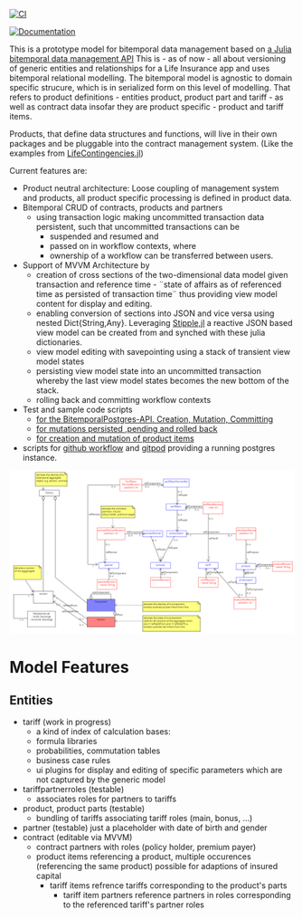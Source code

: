 [![CI](https://github.com/actuarial-sciences-for-africa-asa/LifeInsuranceDataModel.jl/actions/workflows/CI.yml/badge.svg)](https://github.com/actuarial-sciences-for-africa-asa/LifeInsuranceDataModel.jl/actions/workflows/CI.yml)

[![Documentation](https://github.com/actuarial-sciences-for-africa-asa/LifeInsuranceDataModel.jl/actions/workflows/GenDocs.yml/badge.svg)](https://github.com/actuarial-sciences-for-africa-asa/LifeInsuranceDataModel.jl/actions/workflows/GenDocs.yml)

This is a prototype model for bitemporal data management based on [a Julia bitemporal data management API](https://github.com/actuarial-sciences-for-africa-asa/BitemporalPostgres.jl)
This is - as of now - all about versioning of generic entities and relationships for a Life Insurance app and uses bitemporal relational modelling. The bitemporal model is agnostic to domain specific strucure, which is in serialized form on this level of modelling. That refers to product definitions - entities product, product part and tariff - as well as contract data insofar they are product specific - product and tariff items.

Products, that define data structures and functions, will live in their own packages and be pluggable into the contract management system. 
(Like the examples from [LifeContingencies.jl](https://github.com/JuliaActuary/LifeContingencies.jl))

Current features are:

- Product neutral architecture: Loose coupling of management system and products, all product specific processing is defined in product data.
- Bitemporal CRUD of contracts, products and partners 
  - using transaction logic making uncommitted transaction data persistent, such that uncommitted transactions can be 
    - suspended and resumed and 
    - passed on in workflow contexts, where
    - ownership of a workflow can be transferred between users.
- Support of MVVM Architecture by
  - creation of cross sections of the two-dimensional data model given transaction and reference time - ¨state of affairs as of referenced time as persisted of transaction time¨ thus providing view model content for display and editing.
  - enabling conversion of sections into JSON and vice versa using nested Dict{String,Any}. Leveraging [Stipple,jl](https://github.com/GenieFramework/Stipple.jl) a reactive JSON based view model can be created from and synched with these julia dictionaries.
  - view model editing with savepointing using a stack of transient view model states
  - persisting view model state into an uncommitted transaction whereby the last view model states becomes the new bottom of the stack. 
  - rolling back and committing workflow contexts
- Test and sample code scripts
  - [for the BitemporalPostgres-API. Creation, Mutation, Committing](testsCreateContract.jl)
  - [for mutations persisted 
  ,pending and rolled back](testPendingMutations.jl)
  - [for creation and mutation of product items](testsproductinstantiation.jl)
- scripts for [github workflow](.github/workflows/CI.yml) and [gitpod](.gitpod.Dockerfile) providing a running postgres instance.

<!--[not up to date
  The same test and sample code as a Jupyter notebook. Creation ...](testsCreateContract.ipynb)
[and mutations ... ](testPendingMutations.ipynb)
-->
<!-- fawlty as of now
When You open this project in a [gitpod container](https://gitpod.io/workspaces) the test code will be executed automatically to spin up and populate the database. -->

![UML Model](docs/src/assets/LifeInsuranceDataModel.png)

# Model Features
## Entities
- tariff (work in progress)
   - a kind of index of calculation bases:
   - formula libraries
   - probabilities, commutation tables
   - business case rules
   - ui plugins for display and editing of specific parameters which are not captured by the generic model
- tariffpartnerroles (testable)
  - associates roles for partners to tariffs
- product, product parts (testable)
  - bundling of tariffs associating tariff roles (main, bonus, ...)
- partner (testable) just a placeholder with date of birth and gender
- contract (editable via MVVM) 
  - contract partners with roles (policy holder, premium payer)
  - product items referencing a product, multiple occurences (referencing the same product) possible for adaptions of insured capital 
    - tariff items refrence tariffs corresponding to the product's parts
      - tariff item partners reference partners in roles corresponding to the referenced tariff's partner roles

